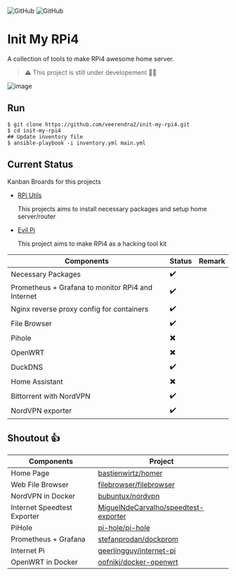 ![GitHub](https://img.shields.io/badge/OS-Ubuntu%2020.04.3%20LTS-green)
![GitHub](https://img.shields.io/badge/Arch-arm64-green)
# Init My RPi4
A collection of tools to make RPi4 awesome home server. 

> :warning: This project is still under developement :construction_worker_man:

![image](https://user-images.githubusercontent.com/8393701/139601021-2884d09e-b8e7-47eb-8a93-66e5047a36b0.png)

## Run
```
$ git clone https://github.com/veerendra2/init-my-rpi4.git
$ cd init-my-rpi4
## Update inventory file
$ ansible-playbook -i inventory.yml main.yml
```
## Current Status
Kanban Broards for this projects
* [RPi Utils](https://github.com/veerendra2/init-my-rpi4/projects/1)
  
  This projects aims to install necessary packages and setup home server/router
* [Evil Pi](https://github.com/veerendra2/init-my-rpi4/projects/2)
  
  This project aims to make RPi4 as a hacking tool kit

| Components                                        | Status                   | Remark |
| ------------------------------------------------- | ------------------------ | ------ |
| Necessary Packages                                | :heavy_check_mark:       |        |
| Prometheus + Grafana to monitor RPi4 and Internet | :heavy_check_mark:       |        |
| Nginx reverse proxy config for containers         | :heavy_check_mark:       |        |
| File Browser                                      | :heavy_check_mark:       |        |
| Pihole                                            | :heavy_multiplication_x: |        |
| OpenWRT                                           | :heavy_multiplication_x: |        |
| DuckDNS                                           | :heavy_check_mark:       |        |
| Home Assistant                                    | :heavy_multiplication_x: |        |
| Bittorrent with NordVPN                           | :heavy_check_mark:       |        |
| NordVPN exporter                                  | :heavy_check_mark:       |        |

## Shoutout :thumbsup:
| Components                  | Project                                                                                         |
| --------------------------- | ----------------------------------------------------------------------------------------------- |
| Home Page                   | [bastienwirtz/homer](https://github.com/bastienwirtz/homer)                                     |
| Web File Browser            | [filebrowser/filebrowser](https://github.com/filebrowser/filebrowser)                           |
| NordVPN in Docker           | [bubuntux/nordvpn](https://github.com/bubuntux/nordvpn)                                         |
| Internet Speedtest Exporter | [MiguelNdeCarvalho/speedtest-exporter](https://github.com/MiguelNdeCarvalho/speedtest-exporter) |
| PiHole                      | [pi-hole/pi-hole](https://github.com/pi-hole/pi-hole)                                           |
| Prometheus + Grafana        | [stefanprodan/dockprom](https://github.com/stefanprodan/dockprom)                               |
| Internet Pi                 | [geerlingguy/internet-pi](https://github.com/geerlingguy/internet-pi)                           |
| OpenWRT in Docker           | [oofnikj/docker-openwrt](https://github.com/oofnikj/docker-openwrt)                             |